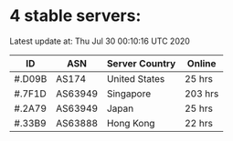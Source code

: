# 4 stable servers:

Latest update at: Thu Jul 30 00:10:16 UTC 2020

| ID | ASN | Server Country | Online |
| -- | --- | -------------- | ------ |
| #.D09B | AS174 | United States | 25 hrs |
| #.7F1D | AS63949 | Singapore | 203 hrs |
| #.2A79 | AS63949 | Japan | 25 hrs |
| #.33B9 | AS63888 | Hong Kong | 22 hrs |

